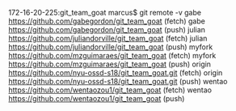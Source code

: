 
172-16-20-225:git_team_goat marcus$ git remote -v
gabe	https://github.com/gabegordon/git_team_goat (fetch)
gabe	https://github.com/gabegordon/git_team_goat (push)
julian	https://github.com/juliandorville/git_team_goat (fetch)
julian	https://github.com/juliandorville/git_team_goat (push)
myfork	https://github.com/mzguimaraes/git_team_goat (fetch)
myfork	https://github.com/mzguimaraes/git_team_goat (push)
origin	https://github.com/nyu-ossd-s18/git_team_goat.git (fetch)
origin	https://github.com/nyu-ossd-s18/git_team_goat.git (push)
wentao	https://github.com/wentaozou1/git_team_goat (fetch)
wentao	https://github.com/wentaozou1/git_team_goat (push)
